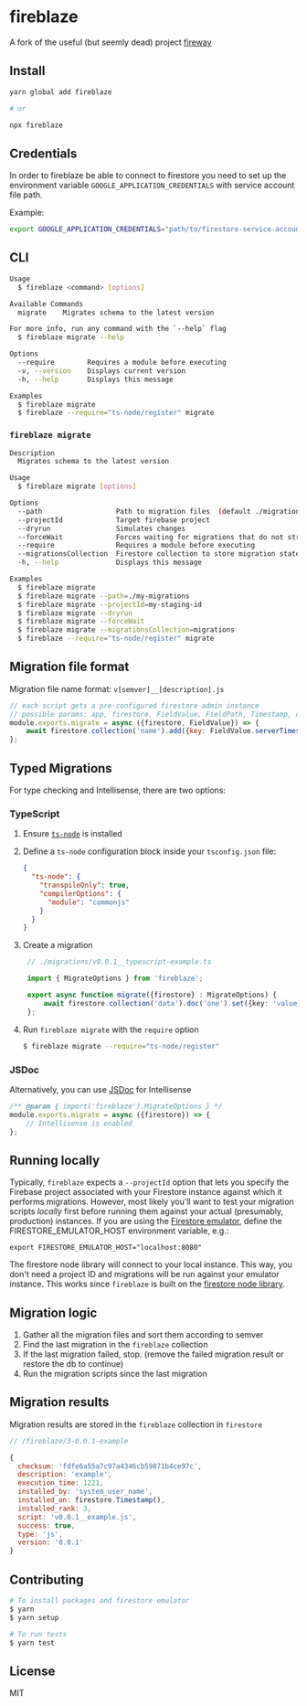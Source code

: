 # fireblaze
A fork of the useful (but seemly dead) project [fireway](https://github.com/kevlened/fireway)

## Install

```bash
yarn global add fireblaze

# or 

npx fireblaze
```

## Credentials

In order to fireblaze be able to connect to firestore you need to set up the environment variable `GOOGLE_APPLICATION_CREDENTIALS` with service account file path.

Example:
```bash
export GOOGLE_APPLICATION_CREDENTIALS="path/to/firestore-service-account.json"
```

## CLI

```bash
Usage
  $ fireblaze <command> [options]

Available Commands
  migrate    Migrates schema to the latest version

For more info, run any command with the `--help` flag
  $ fireblaze migrate --help

Options
  --require        Requires a module before executing
  -v, --version    Displays current version
  -h, --help       Displays this message

Examples
  $ fireblaze migrate
  $ fireblaze --require="ts-node/register" migrate
```

### `fireblaze migrate`
```bash
Description
  Migrates schema to the latest version

Usage
  $ fireblaze migrate [options]

Options
  --path                  Path to migration files  (default ./migrations)
  --projectId             Target firebase project
  --dryrun                Simulates changes
  --forceWait             Forces waiting for migrations that do not strictly manage async calls
  --require               Requires a module before executing
  --migrationsCollection  Firestore collection to store migration state (default fireblaze)
  -h, --help              Displays this message

Examples
  $ fireblaze migrate
  $ fireblaze migrate --path=./my-migrations
  $ fireblaze migrate --projectId=my-staging-id
  $ fireblaze migrate --dryrun
  $ fireblaze migrate --forceWait
  $ fireblaze migrate --migrationsCollection=migrations
  $ fireblaze --require="ts-node/register" migrate
```

## Migration file format

Migration file name format: `v[semver]__[description].js`

```js
// each script gets a pre-configured firestore admin instance
// possible params: app, firestore, FieldValue, FieldPath, Timestamp, dryrun
module.exports.migrate = async ({firestore, FieldValue}) => {
    await firestore.collection('name').add({key: FieldValue.serverTimestamp()});
};
```

## Typed Migrations

For type checking and Intellisense, there are two options:

### TypeScript

1. Ensure [`ts-node`](https://www.npmjs.com/package/ts-node) is installed
2. Define a `ts-node` configuration block inside your `tsconfig.json` file:

   ```json
   {
     "ts-node": {
       "transpileOnly": true,
       "compilerOptions": {
         "module": "commonjs"
       }
     }
   }
   ```
3. Create a migration

   ```ts
    // ./migrations/v0.0.1__typescript-example.ts

    import { MigrateOptions } from 'fireblaze';

    export async function migrate({firestore} : MigrateOptions) {
        await firestore.collection('data').doc('one').set({key: 'value'});
    };
   ```
4. Run `fireblaze migrate` with the `require` option

   ```sh
   $ fireblaze migrate --require="ts-node/register"
   ```

### JSDoc

Alternatively, you can use [JSDoc](https://jsdoc.app/) for Intellisense

```js
/** @param { import('fireblaze').MigrateOptions } */
module.exports.migrate = async ({firestore}) => {
    // Intellisense is enabled
};
```

## Running locally

Typically, `fireblaze` expects a `--projectId` option that lets you specify the Firebase project associated with your Firestore instance against which it performs migrations. 
However, most likely you'll want to test your migration scripts _locally_ first before running them against your actual (presumably, production) instances. 
If you are using the [Firestore emulator](https://firebase.google.com/docs/emulator-suite/connect_firestore), define the FIRESTORE_EMULATOR_HOST environment variable, e.g.:

`export FIRESTORE_EMULATOR_HOST="localhost:8080"`

The firestore node library will connect to your local instance. This way, you don't need a project ID and migrations will be run against your emulator instance. This works since `fireblaze` is built on the [firestore node library](https://www.npmjs.com/package/@google-cloud/firestore). 

## Migration logic

1. Gather all the migration files and sort them according to semver
2. Find the last migration in the `fireblaze` collection
3. If the last migration failed, stop. (remove the failed migration result or restore the db to continue)
4. Run the migration scripts since the last migration

## Migration results

Migration results are stored in the `fireblaze` collection in `firestore`

```js
// /fireblaze/3-0.0.1-example

{
  checksum: 'fdfe6a55a7c97a4346cb59871b4ce97c',
  description: 'example',
  execution_time: 1221,
  installed_by: 'system_user_name',
  installed_on: firestore.Timestamp(),
  installed_rank: 3,
  script: 'v0.0.1__example.js',
  success: true,
  type: 'js',
  version: '0.0.1'
}
```

## Contributing

```bash
# To install packages and firestore emulator
$ yarn
$ yarn setup

# To run tests
$ yarn test
```

## License

MIT
